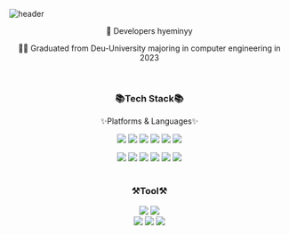 ![header](https://capsule-render.vercel.app/api?type=soft&color=0:e1eec3,100:5D9657&height=150&section=header&text=hyeminyyGithub&fontColor=FFFFFF&animation=twinkling&%20capsule%20render&fontAlignY=50%)
 <div align=center>
<p>👋 Developers hyeminyy</p> 
 <p>👩‍🎓 Graduated from Deu-University majoring in computer engineering in 2023</p>
   </div>
<br/>
  <div align=center>
    <h3>📚Tech Stack📚</h3>
   <p>✨Platforms & Languages✨</p>
  </div>

<div align="center">

 <img src="https://img.shields.io/badge/Spring Boot-6DB33F?style=flat-square&logo=Spring Boot&logoColor=white"/></a>
 <img src="https://img.shields.io/badge/Spring-6DB33F?style=flat-square&logo=Spring&logoColor=white"/></a>
  <img src="https://img.shields.io/badge/eclipseide-2C2255?style=flat-square&logo=eclipseide&logoColor=white"/></a>
      <img src="https://img.shields.io/badge/kotlin-7F52FF?style=flat-square&logo=kotlin&logoColor=white"/></a>
      <img src="https://img.shields.io/badge/MySQL-4479A1?style=flat-square&logo=MySQL&logoColor=white"/></a>
<img src="https://img.shields.io/badge/Python-3766AB?style=flat-square&logo=Python&logoColor=white"/></a>
    
      
<img src="https://img.shields.io/badge/HTML5-E34F26?style=flat-square&logo=HTML5&logoColor=white"/></a>
  <img src="https://img.shields.io/badge/CSS3-61DAFB?style=flat-square&logo=CSS3&logoColor=white"/></a>
  <img src="https://img.shields.io/badge/Javascript-F7DF1E?style=flat-square&logo=Javascript&logoColor=white"/></a>
 <img src="https://img.shields.io/badge/React-572B6?style=flat-square&logo=React&logoColor=white"/></a>
  <img src="https://img.shields.io/badge/Next.js-000000?style=flat-square&logo=Next.js&logoColor=white"/></a>
 <img src="https://img.shields.io/badge/bootstrap-7952B3?style=flat-square&logo=bootstrap&logoColor=white"/></a>
<br/><br/>

 <div align=center>
	<h3>⚒️Tool⚒️</h3> 
 </div>

<div align=center>
<img src="https://img.shields.io/badge/Eclipse%20IDE-2C2255?style=flat&logo=EclipseIDE&logoColor=white" />
	<img src="https://img.shields.io/badge/Visual%20Studio%20Code-007ACC?style=flat&logo=VisualStudioCode&logoColor=white" />
	<br/>
 <img src="https://img.shields.io/badge/Tomcat-F8DC75?style=flat&logo=ApacheTomcat&logoColor=white" />
 <img src="https://img.shields.io/badge/AWS-232F3E?style=flat&logo=AmazonAWS&logoColor=white" />
 <img src="https://img.shields.io/badge/GitHub-181717?style=flat&logo=GitHub&logoColor=white" />
</div>
 
<br/><br/>


</div>


